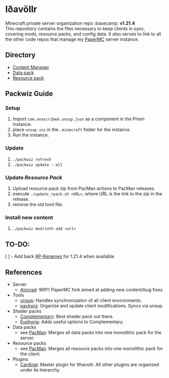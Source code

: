# Iðavöllr
Minecraft private server organization repo :basecamp: __v1.21.4__  
This repository contains the files necessary to keep clients in sync, covering mods, resource packs, and config data. It also serves to link to all the other code repos that manage my [PaperMC](https://github.com/PaperMC/Paper) server instance.

## Directory
- [Content Manager](https://github.com/Ifiht/PacMan)
- [Data pack](https://github.com/Ifiht/Ithavollr-dpack)
- [Resource pack](https://github.com/Ifiht/Ithavollr-rpack)

## Packwiz Guide
### Setup
1. Import `com.unascribed.unsup.json` as a component in the Prism instance.
2. place `unsup.ini` in the `.minecraft` folder for the instance.
3. Run the instance.
### Update
1. `./packwiz refresh`
2. `./packwiz update --all`
### Update _Resource Pack_
1. Upload resource pack zip from PacMan actions to PacMan releases.
2. execute `./update_rpack.sh <URL>`, where URL is the link to the zip in the release.
3. remove the old toml file.
### Install new content
1. `./packwiz modrinth add <url>`

## TO-DO:
[ ] - Add back [RP-Renames](https://modrinth.com/mod/rp-renames) for 1.21.4 when available


## References
- Server
  + [Aincrad](https://github.com/Ifiht/Aincrad): WIP!! PaperMC fork aimed at adding new content/bug fixes.
- Tools
  + [unsup](https://git.sleeping.town/unascribed/unsup): Handles synchronization of all client environments.
  + [packwiz](https://packwiz.infra.link/tutorials/creating/adding-mods/): Organize and update client modifications. Syncs via unsup.
- Shader packs
  + [Complementary](https://modrinth.com/shader/complementary-reimagined): Best shader pack out there.
  + [Euphoria](https://modrinth.com/mod/euphoria-patches): Adds useful options to Complementary.
- Data packs
  + see [PacMan](https://github.com/Ifiht/PacMan): Merges all data packs into one monolithic pack for the server.
- Resource packs
  + see [PacMan](https://github.com/Ifiht/PacMan): Merges all resource packs into one monolithic pack for the client.
- Plugins
  + [Cardinal](https://github.com/Ifiht/Cardinal): Master plugin for Ithavollr. All other plugins are organized under its hierarchy.
